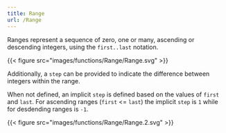 ```yaml
---
title: Range
url: /Range
---
```


Ranges represent a sequence of zero, one or many, ascending or descending integers, using the `first..last` notation.

{{< figure src="images/functions/Range/Range.svg" >}}

Additionally, a `step` can be provided to indicate the difference between integers within the range.

When not defined, an implicit `step` is defined based on the values of `first` and `last`. 
For ascending ranges (`first` <= `last`) the implicit `step` is `1` while for desdending ranges is `-1`.

{{< figure src="images/functions/Range/Range.2.svg" >}}

